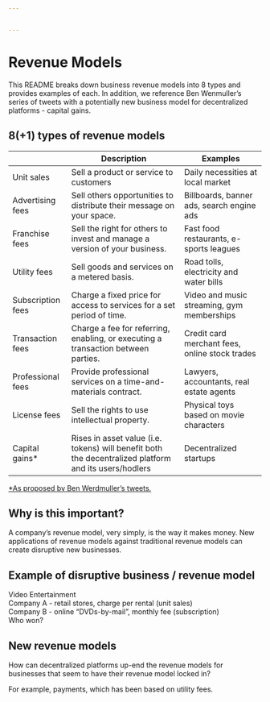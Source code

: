 ```yaml
---


---
```


<h1 id="revenue-models">Revenue Models</h1>
<p>This README breaks down business revenue models into 8 types and provides examples of each. In addition, we reference Ben Wenmuller’s series of tweets with a potentially new business model for decentralized platforms - capital gains.</p>
<h2 id="types-of-revenue-models">8(+1) types of revenue models</h2>

<table>
<thead>
<tr>
<th></th>
<th>Description</th>
<th>Examples</th>
</tr>
</thead>
<tbody>
<tr>
<td>Unit sales</td>
<td>Sell a product or service to customers</td>
<td>Daily necessities at local market</td>
</tr>
<tr>
<td>Advertising fees</td>
<td>Sell others opportunities to distribute their message on your space.</td>
<td>Billboards, banner ads, search engine ads</td>
</tr>
<tr>
<td>Franchise fees</td>
<td>Sell the right for others to invest and manage a version of your business.</td>
<td>Fast food restaurants, e-sports leagues</td>
</tr>
<tr>
<td>Utility fees</td>
<td>Sell goods and services on a metered basis.</td>
<td>Road tolls, electricity and water bills</td>
</tr>
<tr>
<td>Subscription fees</td>
<td>Charge a fixed price for access to services for a set period of time.</td>
<td>Video and music streaming, gym memberships</td>
</tr>
<tr>
<td>Transaction fees</td>
<td>Charge a fee for referring, enabling, or executing a transaction between parties.</td>
<td>Credit card merchant fees, online stock trades</td>
</tr>
<tr>
<td>Professional fees</td>
<td>Provide professional services on a time-and-materials contract.</td>
<td>Lawyers, accountants, real estate agents</td>
</tr>
<tr>
<td>License fees</td>
<td>Sell the rights to use intellectual property.</td>
<td>Physical toys based on movie characters</td>
</tr>
<tr>
<td>Capital gains*</td>
<td>Rises in asset value (i.e. tokens) will benefit both the decentralized platform and its users/hodlers</td>
<td>Decentralized startups</td>
</tr>
</tbody>
</table><p><a href="https://twitter.com/benwerd/status/1060209690808745985">*As proposed by Ben Werdmuller’s tweets.</a></p>
<h2 id="why-is-this-important">Why is this important?</h2>
<p>A company’s revenue model, very simply, is the way it makes money. New applications of revenue models against traditional revenue models can create disruptive new businesses.</p>
<h2 id="example-of-disruptive-business--revenue-model">Example of disruptive business / revenue model</h2>
<p>Video Entertainment<br>
Company A - retail stores, charge per rental (unit sales)<br>
Company B - online “DVDs-by-mail”, monthly fee (subscription)<br>
Who won?</p>
<h2 id="new-revenue-models">New revenue models</h2>
<p>How can decentralized platforms up-end the revenue models for businesses that seem to have their revenue model locked in?</p>
<p>For example, payments, which has been based on utility fees.</p>

